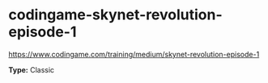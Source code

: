 # codingame-skynet-revolution-episode-1
https://www.codingame.com/training/medium/skynet-revolution-episode-1

**Type:** Classic
